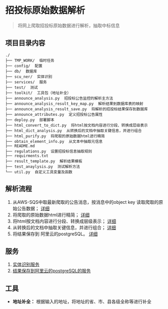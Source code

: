 # 招投标原始数据解析

> 将网上爬取招投标原始数据进行解析，抽取中标信息

## 项目目录内容

```
./
├── TMP_WORK/  临时任务
├── config/  配置
├── db/  数据库
├── scu_ner/  实体识别
├── services/  服务
├── test/  测试
├── toolkit/  工具包（地址补全）
├── announce_analysis.py  招投标公告监控的解析主方法
├── announce_analysis_result_key_map.py  解析结果到数据库表的映射
├── announce_analysis_result_save.py  将解析的招投标结果保存到数据库
├── announce_attributes.py  定义招投标公告属性
├── deploy.py  部署脚本
├── html_convert_to_dict.py  将html按文档内容进行分段、转换成层级表示
├── html_dict_analysis.py  从转换后的文档中抽取关键信息，并进行组合
├── html_purify.py  将爬取的原始数据html进行精简
├── obtain_element_info.py  从文本中抽取元信息
├── README.md
├── regulations.py  设置招投标信息抽取规则
├── requirments.txt
├── result_template.py  解析结果模板
├── test_anaylysis.py  测试解析方法
└── util.py  自定义工具变量及函数
```

## 解析流程
1. 从AWS-SQS中取最新爬取的公告消息，按消息中的object key 读取爬取的原始公告数据； [详细](/analysis/announce_analysis.py)
2. 将爬取的原始数据html进行精简； [详细](/analysis/html_purify.py)
3. 将html按文档内容进行分段、转换成层级表示； [详细](/analysis/html_convert_to_dict.py)
4. 从转换后的文档中抽取关键信息，并进行组合； [详细](/analysis/html_dict_analysis.py)
5. 将结果保存到 阿里云的postgreSQL。 [详细](/analysis/announce_analysis_result_save.py)

## 服务
1. [实体识别服务](/analysis/services/ner_service.py)
2. [结果保存到阿里云的postgreSQL的服务](/analysis/services/announce_analysis_result_save_service.py)

## 工具
* **地址补全：** 根据输入的地址，将地址的省、市、县各级全称等进行补全

